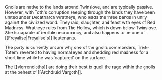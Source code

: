 Gnolls are native to the lands around Twinslove, and are typically passive. However, with Toth's corruption seeping through the lands they have been united under Decatriarch Wratheye, who leads the three bands in unity against the civilized world. They raid, slaughter, and feast with eyes of Red Madness. Wratheye rules from The Hollow, which is down below Twinslove. She is capable of terrible necromancy, and also happens to be one of [[Freyalise|Freyalise's]] lieutenants. 

The party is currently unsure why one of the gnolls commanders, Trick-Totem, reverted to having normal eyes and shedding red madness for a short time while he was 'captured' on the surface.

The [[Merrenoloths]] are doing their best to quell the rage within the gnolls at the behest of [[Archdruid Vargoth]].